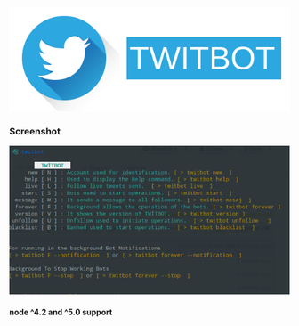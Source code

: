 <p align="center">
  <img src="./logo.png" />
</p>

### Screenshot

![Example](./screenshot.png)

#### node ^4.2 and ^5.0 support
